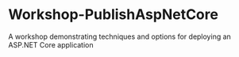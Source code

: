 # Workshop-PublishAspNetCore
A workshop demonstrating techniques and options for deploying an ASP.NET Core application
